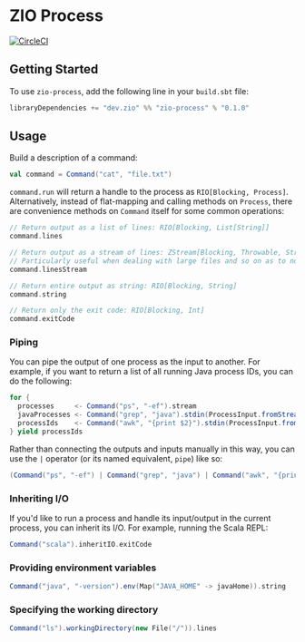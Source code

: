 # ZIO Process

[![CircleCI](https://circleci.com/gh/zio/zio-process/tree/master.svg?style=svg)](https://circleci.com/gh/zio/zio-process/tree/master)

## Getting Started

To use `zio-process`, add the following line in your `build.sbt` file:

```scala
libraryDependencies += "dev.zio" %% "zio-process" % "0.1.0"
```

## Usage

Build a description of a command:

```scala
val command = Command("cat", "file.txt")
```

`command.run` will return a handle to the process as `RIO[Blocking, Process]`. Alternatively, instead of flat-mapping
and calling methods on `Process`, there are convenience methods on `Command` itself for some common operations:

```scala
// Return output as a list of lines: RIO[Blocking, List[String]]
command.lines

// Return output as a stream of lines: ZStream[Blocking, Throwable, String]
// Particularly useful when dealing with large files and so on as to not use an unbounded amount of memory.
command.linesStream

// Return entire output as string: RIO[Blocking, String]
command.string

// Return only the exit code: RIO[Blocking, Int]
command.exitCode
```

### Piping

You can pipe the output of one process as the input to another. For example, if you want to return a list of all
running Java process IDs, you can do the following:

```scala
for {
  processes     <- Command("ps", "-ef").stream
  javaProcesses <- Command("grep", "java").stdin(ProcessInput.fromStreamChunk(processes)).stream
  processIds    <- Command("awk", "{print $2}").stdin(ProcessInput.fromStreamChunk(javaProcesses)).lines
} yield processIds
```

Rather than connecting the outputs and inputs manually in this way, you can use the `|` operator (or its named
equivalent, `pipe`) like so:

```scala
(Command("ps", "-ef") | Command("grep", "java") | Command("awk", "{print $2}")).lines
```

### Inheriting I/O

If you'd like to run a process and handle its input/output in the current process, you can inherit its I/O. For example,
running the Scala REPL:

```scala
Command("scala").inheritIO.exitCode
```

### Providing environment variables

```scala
Command("java", "-version").env(Map("JAVA_HOME" -> javaHome)).string
```

### Specifying the working directory

```scala
Command("ls").workingDirectory(new File("/")).lines
```
